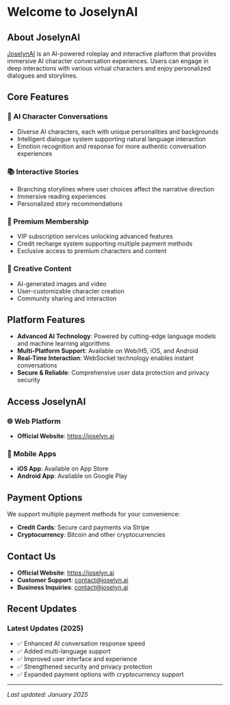 # Welcome to JoselynAI

## About JoselynAI

[JoselynAI](https://joselyn.ai) is an AI-powered roleplay and interactive platform that provides immersive AI character conversation experiences. Users can engage in deep interactions with various virtual characters and enjoy personalized dialogues and storylines.

## Core Features

### 🤖 AI Character Conversations
- Diverse AI characters, each with unique personalities and backgrounds
- Intelligent dialogue system supporting natural language interaction
- Emotion recognition and response for more authentic conversation experiences

### 📚 Interactive Stories
- Branching storylines where user choices affect the narrative direction
- Immersive reading experiences
- Personalized story recommendations

### 💎 Premium Membership
- VIP subscription services unlocking advanced features
- Credit recharge system supporting multiple payment methods
- Exclusive access to premium characters and content

### 🎨 Creative Content
- AI-generated images and video
- User-customizable character creation
- Community sharing and interaction

## Platform Features

- **Advanced AI Technology**: Powered by cutting-edge language models and machine learning algorithms
- **Multi-Platform Support**: Available on Web/H5, iOS, and Android
- **Real-Time Interaction**: WebSocket technology enables instant conversations
- **Secure & Reliable**: Comprehensive user data protection and privacy security

## Access JoselynAI

### 🌐 Web Platform
- **Official Website**: https://joselyn.ai

### 📱 Mobile Apps
- **iOS App**: Available on App Store
- **Android App**: Available on Google Play

## Payment Options

We support multiple payment methods for your convenience:

- **Credit Cards**: Secure card payments via Stripe
- **Cryptocurrency**: Bitcoin and other cryptocurrencies

## Contact Us

- **Official Website**: https://joselyn.ai
- **Customer Support**: contact@joselyn.ai
- **Business Inquiries**: contact@joselyn.ai

## Recent Updates

### Latest Updates (2025)
- ✅ Enhanced AI conversation response speed
- ✅ Added multi-language support
- ✅ Improved user interface and experience
- ✅ Strengthened security and privacy protection
- ✅ Expanded payment options with cryptocurrency support

---

*Last updated: January 2025*